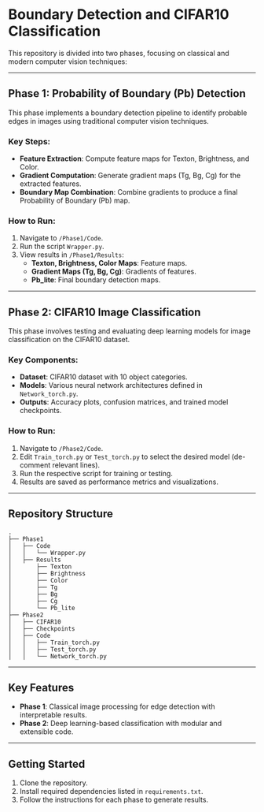 # Boundary Detection and CIFAR10 Classification

This repository is divided into two phases, focusing on classical and modern computer vision techniques:

---

## Phase 1: Probability of Boundary (Pb) Detection

This phase implements a boundary detection pipeline to identify probable edges in images using traditional computer vision techniques.

### Key Steps:
- **Feature Extraction**: Compute feature maps for Texton, Brightness, and Color.
- **Gradient Computation**: Generate gradient maps (Tg, Bg, Cg) for the extracted features.
- **Boundary Map Combination**: Combine gradients to produce a final Probability of Boundary (Pb) map.

### How to Run:
1. Navigate to `/Phase1/Code`.
2. Run the script `Wrapper.py`.
3. View results in `/Phase1/Results`:
   - **Texton, Brightness, Color Maps**: Feature maps.
   - **Gradient Maps (Tg, Bg, Cg)**: Gradients of features.
   - **Pb_lite**: Final boundary detection maps.

---

## Phase 2: CIFAR10 Image Classification

This phase involves testing and evaluating deep learning models for image classification on the CIFAR10 dataset.

### Key Components:
- **Dataset**: CIFAR10 dataset with 10 object categories.
- **Models**: Various neural network architectures defined in `Network_torch.py`.
- **Outputs**: Accuracy plots, confusion matrices, and trained model checkpoints.

### How to Run:
1. Navigate to `/Phase2/Code`.
2. Edit `Train_torch.py` or `Test_torch.py` to select the desired model (de-comment relevant lines).
3. Run the respective script for training or testing.
4. Results are saved as performance metrics and visualizations.

---

## Repository Structure

```
.
├── Phase1
│   ├── Code
│   │   └── Wrapper.py
│   ├── Results
│       ├── Texton
│       ├── Brightness
│       ├── Color
│       ├── Tg
│       ├── Bg
│       ├── Cg
│       └── Pb_lite
├── Phase2
│   ├── CIFAR10
│   ├── Checkpoints
│   ├── Code
│   │   ├── Train_torch.py
│   │   ├── Test_torch.py
│   │   └── Network_torch.py
```

---

## Key Features
- **Phase 1**: Classical image processing for edge detection with interpretable results.
- **Phase 2**: Deep learning-based classification with modular and extensible code.

---

## Getting Started
1. Clone the repository.
2. Install required dependencies listed in `requirements.txt`.
3. Follow the instructions for each phase to generate results.

